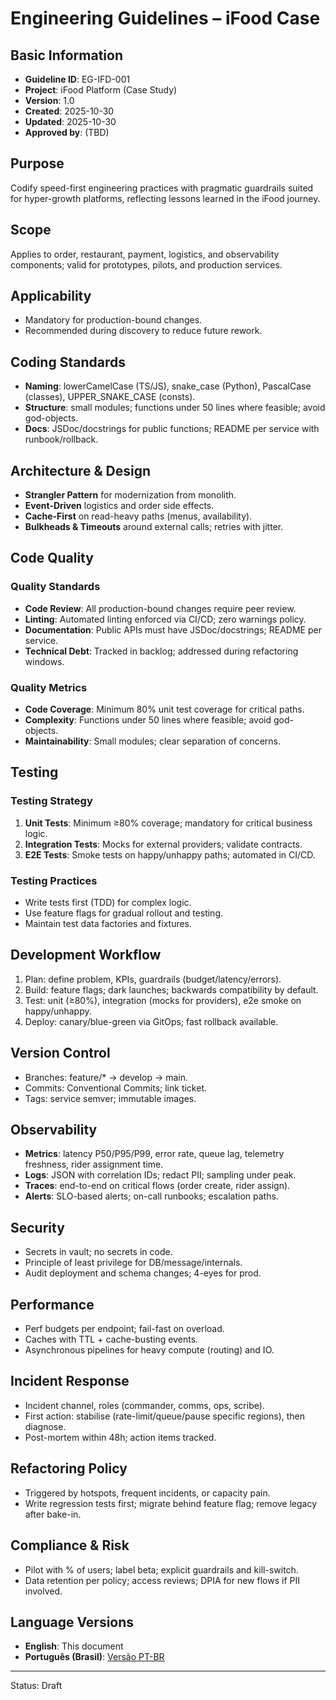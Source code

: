 # Engineering Guidelines – iFood Case

## Basic Information
- **Guideline ID**: EG-IFD-001
- **Project**: iFood Platform (Case Study)
- **Version**: 1.0
- **Created**: 2025-10-30
- **Updated**: 2025-10-30
- **Approved by**: (TBD)

## Purpose
Codify speed-first engineering practices with pragmatic guardrails suited for hyper-growth platforms, reflecting lessons learned in the iFood journey.

## Scope
Applies to order, restaurant, payment, logistics, and observability components; valid for prototypes, pilots, and production services.

## Applicability
- Mandatory for production-bound changes.
- Recommended during discovery to reduce future rework.

## Coding Standards
- **Naming**: lowerCamelCase (TS/JS), snake_case (Python), PascalCase (classes), UPPER_SNAKE_CASE (consts).
- **Structure**: small modules; functions under 50 lines where feasible; avoid god-objects.
- **Docs**: JSDoc/docstrings for public functions; README per service with runbook/rollback.

## Architecture & Design
- **Strangler Pattern** for modernization from monolith.
- **Event-Driven** logistics and order side effects.
- **Cache-First** on read-heavy paths (menus, availability).
- **Bulkheads & Timeouts** around external calls; retries with jitter.

## Code Quality

### Quality Standards
- **Code Review**: All production-bound changes require peer review.
- **Linting**: Automated linting enforced via CI/CD; zero warnings policy.
- **Documentation**: Public APIs must have JSDoc/docstrings; README per service.
- **Technical Debt**: Tracked in backlog; addressed during refactoring windows.

### Quality Metrics
- **Code Coverage**: Minimum 80% unit test coverage for critical paths.
- **Complexity**: Functions under 50 lines where feasible; avoid god-objects.
- **Maintainability**: Small modules; clear separation of concerns.

## Testing

### Testing Strategy
1. **Unit Tests**: Minimum ≥80% coverage; mandatory for critical business logic.
2. **Integration Tests**: Mocks for external providers; validate contracts.
3. **E2E Tests**: Smoke tests on happy/unhappy paths; automated in CI/CD.

### Testing Practices
- Write tests first (TDD) for complex logic.
- Use feature flags for gradual rollout and testing.
- Maintain test data factories and fixtures.

## Development Workflow
1. Plan: define problem, KPIs, guardrails (budget/latency/errors).
2. Build: feature flags; dark launches; backwards compatibility by default.
3. Test: unit (≥80%), integration (mocks for providers), e2e smoke on happy/unhappy.
4. Deploy: canary/blue-green via GitOps; fast rollback available.

## Version Control
- Branches: feature/* → develop → main.
- Commits: Conventional Commits; link ticket.
- Tags: service semver; immutable images.

## Observability
- **Metrics**: latency P50/P95/P99, error rate, queue lag, telemetry freshness, rider assignment time.
- **Logs**: JSON with correlation IDs; redact PII; sampling under peak.
- **Traces**: end-to-end on critical flows (order create, rider assign).
- **Alerts**: SLO-based alerts; on-call runbooks; escalation paths.

## Security
- Secrets in vault; no secrets in code.
- Principle of least privilege for DB/message/internals.
- Audit deployment and schema changes; 4-eyes for prod.

## Performance
- Perf budgets per endpoint; fail-fast on overload.
- Caches with TTL + cache-busting events.
- Asynchronous pipelines for heavy compute (routing) and IO.

## Incident Response
- Incident channel, roles (commander, comms, ops, scribe).
- First action: stabilise (rate-limit/queue/pause specific regions), then diagnose.
- Post-mortem within 48h; action items tracked.

## Refactoring Policy
- Triggered by hotspots, frequent incidents, or capacity pain.
- Write regression tests first; migrate behind feature flag; remove legacy after bake-in.

## Compliance & Risk
- Pilot with % of users; label beta; explicit guardrails and kill-switch.
- Data retention per policy; access reviews; DPIA for new flows if PII involved.

## Language Versions
- **English**: This document
- **Português (Brasil)**: [Versão PT-BR](./pt-br/ifood-engineering-guidelines.pt-br.md)

---
Status: Draft


